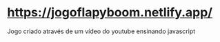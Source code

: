 # https://jogoflapyboom.netlify.app/
Jogo criado através de um vídeo do youtube ensinando javascript
